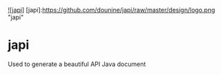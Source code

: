 [![japi]](http://japi.dounine.com)
[japi]:https://github.com/dounine/japi/raw/master/design/logo.png "japi"
# japi
Used to generate a beautiful API Java document 


